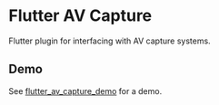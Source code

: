 # Flutter AV Capture
Flutter plugin for interfacing with AV capture systems.

## Demo
See [flutter_av_capture_demo](https://github.com/flutter-av-capture/flutter_av_capture_demo) for a demo.
